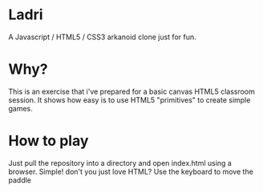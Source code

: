 # Ladri
A Javascript / HTML5 / CSS3 arkanoid clone just for fun.

# Why?
This is an exercise that i've prepared for a basic canvas HTML5 classroom session. It shows how easy is to use
HTML5 "primitives" to create simple games.

# How to play
Just pull the repository into a directory and open index.html using a browser. Simple! don't you just love HTML?
Use the keyboard to move the paddle